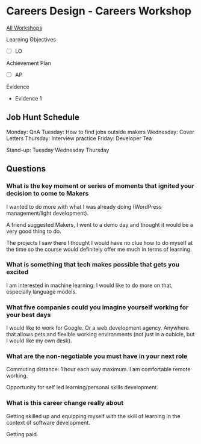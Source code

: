 # Careers Design - Careers Workshop

[All Workshops](README.md)

Learning Objectives

- [ ] LO

Achievement Plan

- [ ] AP

Evidence

- Evidence 1

## Job Hunt Schedule

Monday: QnA
Tuesday: How to find jobs outside makers
Wednesday: Cover Letters
Thursday: Interview practice
Friday: Developer Tea

Stand-up: Tuesday Wednesday Thursday

## Questions

### What is the key moment or series of moments that ignited your decision to come to Makers

I wanted to do more with what I was already doing (WordPress management/light development).

A friend suggested Makers, I went to a demo day and thought it would be a very good thing to do.

The projects I saw there I thought I would have no clue how to do myself at the time so the course would definitely offer me much in terms of learning.

### What is something that tech makes possible that gets you excited

I am interested in machine learning. I would like to do more on that, especially language models.

### What five companies could you imagine yourself working for your best days

I would like to work for Google. Or a web development agency. Anywhere that allows pets and flexible working environments (not just in a cubicle, but I would like my own desk).

### What are the non-negotiable you must have in your next role

Commuting distance: 1 hour each way maximum. I am comfortable remote working.

Opportunity for self led learning/personal skills development.

### What is this career change really about

Getting skilled up and equipping myself with the skill of learning in the context of software development.

Getting paid.
